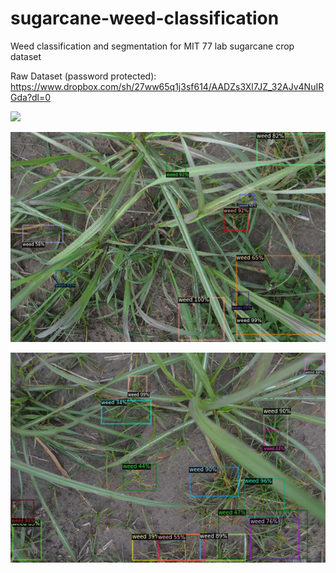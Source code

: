 # sugarcane-weed-classification
Weed classification and segmentation for MIT 77 lab sugarcane crop dataset

Raw Dataset (password protected): https://www.dropbox.com/sh/27ww65q1j3sf614/AADZs3Xl7JZ_32AJv4NuIRGda?dl=0

![](images/tg02_025.gif)

![](images/sample1.png)


![](images/sample2.png)
